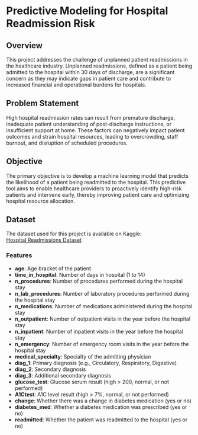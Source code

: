 # Predictive Modeling for Hospital Readmission Risk

## Overview

This project addresses the challenge of unplanned patient readmissions in the healthcare industry. Unplanned readmissions, defined as a patient being admitted to the hospital within 30 days of discharge, are a significant concern as they may indicate gaps in patient care and contribute to increased financial and operational burdens for hospitals.

## Problem Statement

High hospital readmission rates can result from premature discharge, inadequate patient understanding of post-discharge instructions, or insufficient support at home. These factors can negatively impact patient outcomes and strain hospital resources, leading to overcrowding, staff burnout, and disruption of scheduled procedures.

## Objective

The primary objective is to develop a machine learning model that predicts the likelihood of a patient being readmitted to the hospital. This predictive tool aims to enable healthcare providers to proactively identify high-risk patients and intervene early, thereby improving patient care and optimizing hospital resource allocation.

## Dataset

The dataset used for this project is available on Kaggle:  
[Hospital Readmissions Dataset](https://www.kaggle.com/datasets/dubradave/hospital-readmissions?resource=download)

### Features

- **age**: Age bracket of the patient
- **time_in_hospital**: Number of days in hospital (1 to 14)
- **n_procedures**: Number of procedures performed during the hospital stay
- **n_lab_procedures**: Number of laboratory procedures performed during the hospital stay
- **n_medications**: Number of medications administered during the hospital stay
- **n_outpatient**: Number of outpatient visits in the year before the hospital stay
- **n_inpatient**: Number of inpatient visits in the year before the hospital stay
- **n_emergency**: Number of emergency room visits in the year before the hospital stay
- **medical_specialty**: Specialty of the admitting physician
- **diag_1**: Primary diagnosis (e.g., Circulatory, Respiratory, Digestive)
- **diag_2**: Secondary diagnosis
- **diag_3**: Additional secondary diagnosis
- **glucose_test**: Glucose serum result (high > 200, normal, or not performed)
- **A1Ctest**: A1C level result (high > 7%, normal, or not performed)
- **change**: Whether there was a change in diabetes medication (yes or no)
- **diabetes_med**: Whether a diabetes medication was prescribed (yes or no)
- **readmitted**: Whether the patient was readmitted to the hospital (yes or no)



